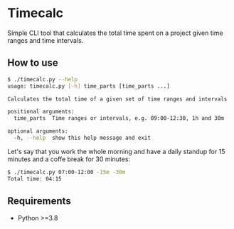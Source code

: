 # Timecalc

Simple CLI tool that calculates the total time spent on a project given time ranges and time
intervals.

## How to use

```bash
$ ./timecalc.py --help
usage: timecalc.py [-h] time_parts [time_parts ...]

Calculates the total time of a given set of time ranges and intervals

positional arguments:
  time_parts  Time ranges or intervals, e.g. 09:00-12:30, 1h and 30m

optional arguments:
  -h, --help  show this help message and exit
```

Let's say that you work the whole morning and have a daily standup for 15 minutes and a coffe break
for 30 minutes:

```bash
$ ./timecalc.py 07:00-12:00 -15m -30m
Total time: 04:15
```

## Requirements

- Python >=3.8
